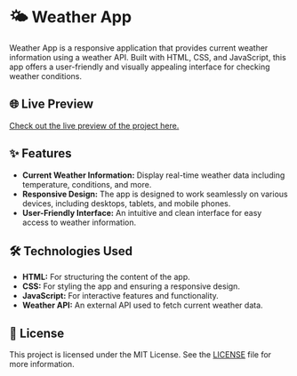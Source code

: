 # 🌤️ Weather App

Weather App is a responsive application that provides current weather information using a weather API. Built with HTML, CSS, and JavaScript, this app offers a user-friendly and visually appealing interface for checking weather conditions.

## 🌐 Live Preview

[Check out the live preview of the project here.](https://ioweather-app.netlify.app/)

## ✨ Features

- **Current Weather Information:** Display real-time weather data including temperature, conditions, and more.
- **Responsive Design:** The app is designed to work seamlessly on various devices, including desktops, tablets, and mobile phones.
- **User-Friendly Interface:** An intuitive and clean interface for easy access to weather information.

## 🛠️ Technologies Used

- **HTML:** For structuring the content of the app.
- **CSS:** For styling the app and ensuring a responsive design.
- **JavaScript:** For interactive features and functionality.
- **Weather API:** An external API used to fetch current weather data.

## 📜 License

This project is licensed under the MIT License. See the [LICENSE](https://opensource.org/licenses/MIT) file for more information.
